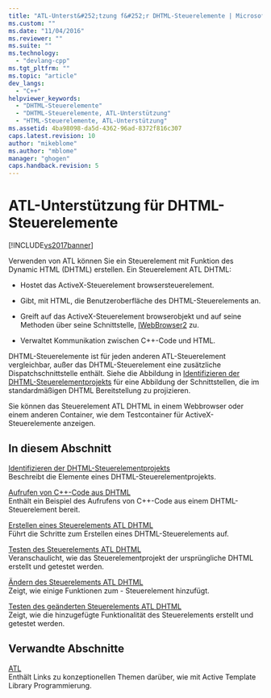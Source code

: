 ```yaml
---
title: "ATL-Unterst&#252;tzung f&#252;r DHTML-Steuerelemente | Microsoft Docs"
ms.custom: ""
ms.date: "11/04/2016"
ms.reviewer: ""
ms.suite: ""
ms.technology: 
  - "devlang-cpp"
ms.tgt_pltfrm: ""
ms.topic: "article"
dev_langs: 
  - "C++"
helpviewer_keywords: 
  - "DHTML-Steuerelemente"
  - "DHTML-Steuerelemente, ATL-Unterstützung"
  - "HTML-Steuerelemente, ATL-Unterstützung"
ms.assetid: 4ba98098-da5d-4362-96ad-8372f816c307
caps.latest.revision: 10
author: "mikeblome"
ms.author: "mblome"
manager: "ghogen"
caps.handback.revision: 5
---
```

# ATL-Unterst&#252;tzung f&#252;r DHTML-Steuerelemente
[!INCLUDE[vs2017banner](../assembler/inline/includes/vs2017banner.md)]

Verwenden von ATL können Sie ein Steuerelement mit Funktion des Dynamic HTML \(DHTML\) erstellen.  Ein Steuerelement ATL DHTML:  
  
-   Hostet das ActiveX\-Steuerelement browsersteuerelement.  
  
-   Gibt, mit HTML, die Benutzeroberfläche des DHTML\-Steuerelements an.  
  
-   Greift auf das ActiveX\-Steuerelement browserobjekt und auf seine Methoden über seine Schnittstelle, [IWebBrowser2](https://msdn.microsoft.com/en-us/library/aa752127.aspx) zu.  
  
-   Verwaltet Kommunikation zwischen C\+\+\-Code und HTML.  
  
 DHTML\-Steuerelemente ist für jeden anderen ATL\-Steuerelement vergleichbar, außer das DHTML\-Steuerelement eine zusätzliche Dispatchschnittstelle enthält.  Siehe die Abbildung in [Identifizieren der DHTML\-Steuerelementprojekts](../atl/identifying-the-elements-of-the-dhtml-control-project.md) für eine Abbildung der Schnittstellen, die im standardmäßigen DHTML Bereitstellung zu projizieren.  
  
 Sie können das Steuerelement ATL DHTML in einem Webbrowser oder einem anderen Container, wie dem Testcontainer für ActiveX\-Steuerelemente anzeigen.  
  
## In diesem Abschnitt  
 [Identifizieren der DHTML\-Steuerelementprojekts](../atl/identifying-the-elements-of-the-dhtml-control-project.md)  
 Beschreibt die Elemente eines DHTML\-Steuerelementprojekts.  
  
 [Aufrufen von C\+\+\-Code aus DHTML](../atl/calling-cpp-code-from-dhtml.md)  
 Enthält ein Beispiel des Aufrufens von C\+\+\-Code aus einem DHTML\-Steuerelement bereit.  
  
 [Erstellen eines Steuerelements ATL DHTML](../atl/creating-an-atl-dhtml-control.md)  
 Führt die Schritte zum Erstellen eines DHTML\-Steuerelements auf.  
  
 [Testen des Steuerelements ATL DHTML](../atl/testing-the-atl-dhtml-control.md)  
 Veranschaulicht, wie das Steuerelementprojekt der ursprüngliche DHTML erstellt und getestet werden.  
  
 [Ändern des Steuerelements ATL DHTML](../atl/modifying-the-atl-dhtml-control.md)  
 Zeigt, wie einige Funktionen zum \- Steuerelement hinzufügt.  
  
 [Testen des geänderten Steuerelements ATL DHTML](../atl/testing-the-modified-atl-dhtml-control.md)  
 Zeigt, wie die hinzugefügte Funktionalität des Steuerelements erstellt und getestet werden.  
  
## Verwandte Abschnitte  
 [ATL](../atl/active-template-library-atl-concepts.md)  
 Enthält Links zu konzeptionellen Themen darüber, wie mit Active Template Library Programmierung.
